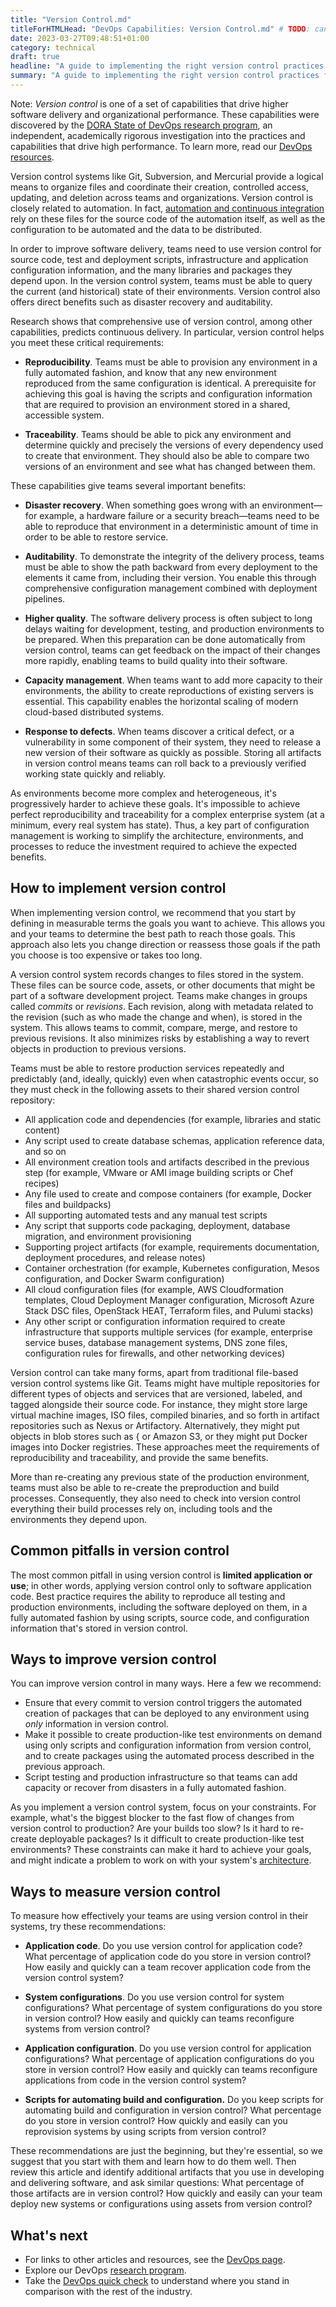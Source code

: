 ```yaml
---
title: "Version Control.md"
titleForHTMLHead: "DevOps Capabilities: Version Control.md" # TODO: can we DRY this out?
date: 2023-03-27T09:48:51+01:00
category: technical
draft: true
headline: "A guide to implementing the right version control practices for reproducibility and traceability."
summary: "A guide to implementing the right version control practices for reproducibility and traceability."
---
```


Note: *Version control* is one of a set of capabilities that drive higher
software delivery and organizational performance.  These capabilities
were discovered by the
[DORA State of DevOps research program](/),
an independent, academically rigorous investigation into the practices and
capabilities that drive high performance. To learn more, read our
[DevOps resources](https://cloud.google.com/devops).

Version control systems like Git, Subversion, and Mercurial provide a logical
means to organize files and coordinate their creation, controlled access,
updating, and deletion across teams and organizations. Version control is
closely related to automation. In fact,
[automation and continuous integration](continuous-integration)
rely on these files for the source code of the automation itself, as well as
the configuration to be automated and the data to be distributed.

In order to improve software delivery, teams need to use version control for
source code, test and deployment scripts, infrastructure and application
configuration information, and the many libraries and packages they depend upon.
In the version control system, teams must be able to query the current (and
historical) state of their environments. Version control also offers direct
benefits such as disaster recovery and auditability.

Research shows that comprehensive use of version control, among other
capabilities, predicts continuous delivery. In particular, version control helps
you meet these critical requirements:

-   **Reproducibility**. Teams must be able to provision any environment in
    a fully automated fashion, and know that any new environment reproduced
    from the same configuration is identical. A prerequisite for achieving this
    goal is having the scripts and configuration information that are required
    to provision an environment stored in a shared, accessible system.

-   **Traceability**. Teams should be able to pick any environment and
    determine quickly and precisely the versions of every dependency
    used to create that environment. They should also be able to compare two
    versions of an environment and see what has changed between them.

These capabilities give teams several important benefits:

-   **Disaster recovery**. When something goes wrong with an
    environment—for example, a hardware failure or a security breach—teams need
    to be able to reproduce that environment in a deterministic amount of time
    in order to be able to restore service.

-   **Auditability**. To demonstrate the integrity of the delivery process,
    teams must be able to show the path backward from every deployment to the
    elements it came from, including their version. You enable this through
    comprehensive configuration management combined with deployment pipelines.

-   **Higher quality**. The software delivery process is often subject to
    long delays waiting for development, testing, and production environments
    to be prepared. When this preparation can be done automatically from
    version control, teams can get feedback on the impact of their changes more
    rapidly, enabling teams to build quality into their software.

-   **Capacity management**. When teams want to add more capacity to their
    environments, the ability to create reproductions of existing servers is
    essential. This capability enables the horizontal scaling of modern
    cloud-based distributed systems.

-   **Response to defects**. When teams discover a critical defect, or a
    vulnerability in some component of their system, they need to release a new
    version of their software as quickly as possible. Storing all artifacts in
    version control means teams can roll back to a previously verified working
    state quickly and reliably.

As environments become more complex and heterogeneous, it's progressively
harder to achieve these goals. It's impossible to achieve perfect
reproducibility and traceability for a complex enterprise
system (at a minimum, every real system has state). Thus, a key part
of configuration management is working to simplify the architecture,
environments, and processes to reduce the investment required to achieve the
expected benefits.

## How to implement version control

When implementing version control, we recommend that you start by defining in
measurable terms the goals you want to achieve. This allows you and your teams
to determine the best path to reach those goals. This approach also lets you
change direction or reassess those goals if the path you choose is too expensive
or takes too long.

A version control system records changes to files stored in the system. These
files can be source code, assets, or other documents that might be part of a
software development project. Teams make changes in groups called _commits_ or
_revisions_. Each revision, along with metadata related to the revision (such as
who made the change and when), is stored in the system. This allows teams to
commit, compare, merge, and restore to previous revisions. It also minimizes
risks by establishing a way to revert objects in production to previous
versions.

Teams must be able to restore production services repeatedly and predictably
(and, ideally, quickly) even when catastrophic events occur, so they must check
in the following assets to their shared version control repository:

-   All application code and dependencies (for example, libraries and
    static content)
-   Any script used to create database schemas, application reference data,
    and so on
-   All environment creation tools and artifacts described in the
    previous step (for example, VMware or AMI image building scripts or
    Chef recipes)
-   Any file used to create and compose containers (for example, Docker
    files and buildpacks)
-   All supporting automated tests and any manual test scripts
-   Any script that supports code packaging, deployment, database migration,
    and environment provisioning
-   Supporting project artifacts (for example, requirements documentation,
    deployment procedures, and release notes)
-   Container orchestration (for example, Kubernetes configuration, Mesos
    configuration, and Docker Swarm configuration)
-   All cloud configuration files (for example, AWS Cloudformation
    templates, Cloud Deployment Manager configuration, Microsoft Azure Stack
    DSC files, OpenStack HEAT, Terraform files, and Pulumi stacks)
-   Any other script or configuration information required to create
    infrastructure that supports multiple services (for example, enterprise
    service buses, database management systems, DNS zone files, configuration
    rules for firewalls, and other networking devices)

Version control can take many forms, apart from traditional file-based version
control systems like Git. Teams might have multiple repositories for different
types of objects and services that are versioned, labeled, and tagged alongside
their source code. For instance, they might store large virtual machine images,
ISO files, compiled binaries, and so forth in artifact repositories such as
Nexus or Artifactory. Alternatively, they might put objects in blob stores such
as { or Amazon S3, or they might put Docker images into Docker
registries. These approaches meet the requirements of reproducibility and
traceability, and provide the same benefits.

More than re-creating any previous state of the production environment, teams
must also be able to re-create the preproduction and build processes.
Consequently, they also need to check into version control everything their
build processes rely on, including tools and the environments they depend upon.

## Common pitfalls in version control

The most common pitfall in using version control is **limited application or
use**; in other words,  applying version control only to software application
code. Best practice requires the ability to reproduce all testing and production
environments, including the software deployed on them, in a fully automated
fashion by using scripts, source code, and configuration information that's
stored in version control.

## Ways to improve version control

You can improve version control in many ways. Here a few we recommend:

-   Ensure that every commit to version control triggers the automated
    creation of packages that can be deployed to any environment using *only*
    information in version control.
-   Make it possible to create production-like test environments on demand
    using only scripts and configuration information from version control, and
    to create packages using the automated process described in
    the previous approach.
-   Script testing and production infrastructure so that teams can add
    capacity or recover from disasters in a fully automated fashion.

As you implement a version control system, focus on your constraints. For
example, what's the biggest blocker to the fast flow of changes from version
control to production? Are your builds too slow? Is it hard to re-create
deployable packages? Is it difficult to create production-like test
environments? These constraints can make it hard to achieve your goals, and
might indicate a problem to work on with your system's
[architecture](architecture).

## Ways to measure version control

To measure how effectively your teams are using version control in their
systems, try these recommendations:

-   **Application code**. Do you use version control for application code?
    What percentage of application code do you store in version control? How
    easily and quickly can a team recover application code from the version
    control system?

-   **System configurations**. Do you use version control for system
    configurations? What percentage of system configurations do you store in
    version control? How easily and quickly can teams reconfigure systems from
    version control?

-   **Application configuration**. Do you use version control for
    application configurations? What percentage of application configurations
    do you store in version control? How easily and quickly can teams
    reconfigure applications from code in the version control system?

-   **Scripts for automating build and configuration.** Do you keep scripts
    for automating build and configuration in version control? What percentage
    do you store in version control? How quickly and easily can you reprovision
    systems by using scripts from version control?

These recommendations are just the beginning, but they're essential, so we
suggest that you start with them and learn how to do them well. Then review this
article and identify additional artifacts that you use in developing and
delivering software, and ask similar questions: What percentage of those
artifacts are in version control? How quickly and easily can your team deploy
new systems or configurations using assets from version control?

## What's next

-   For links to other articles and resources, see the
    [DevOps page](https://cloud.google.com/devops).
-   Explore our DevOps
    [research program](/).
-   Take the
    [DevOps quick check](/quickcheck/)
    to understand where you stand in comparison with the rest of the industry.
